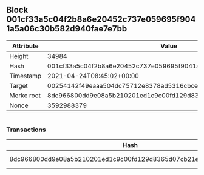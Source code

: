 ## Block 001cf33a5c04f2b8a6e20452c737e059695f9041a5a06c30b582d940fae7e7bb

Attribute | Value
--- | ---
Height | 34984
Hash | 001cf33a5c04f2b8a6e20452c737e059695f9041a5a06c30b582d940fae7e7bb
Timestamp | 2021-04-24T08:45:02+00:00
Target | 00254142f49eaaa504dc75712e8378ad5316cbcead634704b3734b6271167cc4
Merke root | 8dc966800dd9e08a5b210201ed1c9c00fd129d8365d07cb21e8b8b3d694cb18f
Nonce | 3592988379

```

```

### Transactions

Hash | Amount
--- | ---
[8dc966800dd9e08a5b210201ed1c9c00fd129d8365d07cb21e8b8b3d694cb18f](8dc966800dd9e08a5b210201ed1c9c00fd129d8365d07cb21e8b8b3d694cb18f.md) | 10.00000000 SKEPTI 
